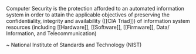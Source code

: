
Computer Security is the protection afforded to an automated information system in order to attain the applicable objectives of preserving the confidentiality, integrity and availability ([[CIA Triad]]) of information system resources (including [[Hardware]], [[Software]], [[Firmware]], Data/ Information, and Telecommunication)

~ National Institute of Standards and Technology (NIST)